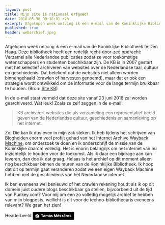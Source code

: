 ```yaml
---
layout: post
title: Mijn site is nationaal erfgoed!
date: 2018-05-30 09:18:01 +2h
excerpt: Afgelopen week ontving ik een e-mail van de Koninklijke Bibliotheek te Den Haag met de mededeling dat ze deze site opnemen in hun collectie. Hashtag Trots!
published: true
header: webarchief.jpeg
---
```

Afgelopen week ontving ik een e-mail van de Koninklijke Bibliotheek te Den Haag. Deze bibliotheek heeft een redelijk recht-door-zee opdracht: Verzamel alle Nederlandse publicaties zodat ze voor toekomstige wetenschappers en studenten beschikbaar zijn. De KB is in 2007 gestart met het selectief archiveren van websites over de Nederlandse taal, cultuur en geschiedenis. Dat betekent dat de websites niet alleen worden binnengehaald (crawlen of harvesten genoemd), maar dat er ook een strategie wordt ontwikkeld om de informatie voor de lange termijn bruikbaar te houden. (Bron: [Site KB](https://www.kb.nl/organisatie/onderzoek-expertise/e-depot-duurzame-opslag/webarchivering))

In de e-mail staat vermeld dat deze site vanaf 23 juni 2018 zal worden gearchiveerd. Wat leuk! Zoals ze zelf zeggen in de e-mail:
> KB archiveert websites die als verzameling een representatief beeld geven van de Nederlandse cultuur, geschiedenis en samenleving op het internet.

Zo. Die kan ik dus even in mijn zak steken. Ik heb tijdens het schrijven van [Bloghelden](http://bloghelden.nl/) enorm veel profijt gehad van het [Internet Archive Wayback Machine](https://archive.org/web/), om onderzoek te doen en ik onderschrijf de missie van de Koninklijke daarom volledig. Het is enorm belangrijk om het internet van nu inzichtelijk te houden voor de toekomst. Als ik daar een bijdrage aan kan leveren, dan doe ik dat graag. Helaas is het archief op dit moment alleen nog beschikbaar binnen de muren van de Koninklijke Bibliotheek. Ik hoop dat dit op termijn gaat veranderen zodat we een eigen Wayback Machine hebben met de geschiedenis van het Nederlandse internet. 

Ik ben eveneens wel benieuwd of het crawlen rekening houdt als ik op dit domein juist oudere blogs beschikbaar ga stellen, bijvoorbeeld uit de tijd van Punkey.com? Voor mij om een zo volledig mogelijk archief te hebben van mijn blogposts, wellicht is dit voor de techno-bibliothecaris eveneens relevant? We gaan het zien!


Headerbeeld 
	<a style="background-color:black;color:white;text-decoration:none;padding:4px 6px;font-family:-apple-system, BlinkMacSystemFont, &quot;San Francisco&quot;, &quot;Helvetica Neue&quot;, Helvetica, Ubuntu, Roboto, Noto, &quot;Segoe UI&quot;, Arial, sans-serif;font-size:12px;font-weight:bold;line-height:1.2;display:inline-block;border-radius:3px;" href="https://www.pexels.com/photo/library-university-books-students-12064/" target="_blank" rel="noopener noreferrer" title="Download free do whatever you want high-resolution photos from Tamás Mészáros on Pexels"><span style="display:inline-block;padding:2px 3px;"><svg xmlns="http://www.w3.org/2000/svg" style="height:12px;width:auto;position:relative;vertical-align:middle;top:-1px;fill:white;" viewBox="0 0 32 32"><title></title><path d="M20.8 18.1c0 2.7-2.2 4.8-4.8 4.8s-4.8-2.1-4.8-4.8c0-2.7 2.2-4.8 4.8-4.8 2.7.1 4.8 2.2 4.8 4.8zm11.2-7.4v14.9c0 2.3-1.9 4.3-4.3 4.3h-23.4c-2.4 0-4.3-1.9-4.3-4.3v-15c0-2.3 1.9-4.3 4.3-4.3h3.7l.8-2.3c.4-1.1 1.7-2 2.9-2h8.6c1.2 0 2.5.9 2.9 2l.8 2.4h3.7c2.4 0 4.3 1.9 4.3 4.3zm-8.6 7.5c0-4.1-3.3-7.5-7.5-7.5-4.1 0-7.5 3.4-7.5 7.5s3.3 7.5 7.5 7.5c4.2-.1 7.5-3.4 7.5-7.5z"></path></svg></span><span style="display:inline-block;padding:2px 3px;">Tamás Mészáros</span></a>
